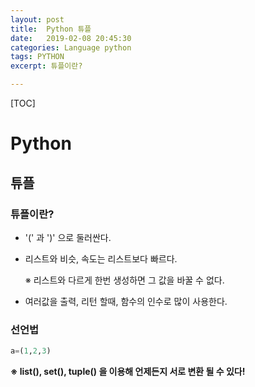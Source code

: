 ```yaml
---
layout: post
title:  Python 튜플
date:   2019-02-08 20:45:30
categories: Language python
tags: PYTHON
excerpt: 튜플이란?

---
```


[TOC]





# Python

## 튜플

### 튜플이란?

- '(' 과 ')' 으로 둘러싼다.

- 리스트와 비슷, 속도는 리스트보다 빠르다.

  ※ 리스트와 다르게 한번 생성하면 그 값을 바꿀 수 없다.

- 여러값을 출력, 리턴 할때, 함수의 인수로 많이 사용한다.



### 선언법

``` python
a=(1,2,3)
```

**※ list(), set(), tuple() 을 이용해 언제든지 서로 변환 될 수 있다!**